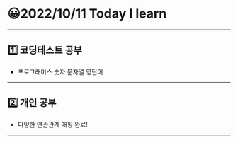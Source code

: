 # 😀2022/10/11 Today I learn
-------------------------
## 1️⃣ 코딩테스트 공부
  * 프로그래머스 숫자 문자열 영단어
------------------------
## 2️⃣ 개인 공부
  * 다양한 연관관계 매핑 완료!
-------------------------
